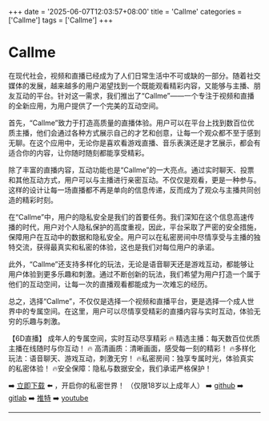 +++
date = '2025-06-07T12:03:57+08:00'
title = 'Callme'
categories = ['Callme']
tags = ['Callme']
+++

# Callme

在现代社会，视频和直播已经成为了人们日常生活中不可或缺的一部分。随着社交媒体的发展，越来越多的用户渴望找到一个既能观看精彩内容，又能够与主播、朋友互动的平台。针对这一需求，我们推出了“Callme”——一个专注于视频和直播的全新应用，为用户提供了一个完美的互动空间。

首先，“Callme”致力于打造高质量的直播体验。用户可以在平台上找到数百位优质主播，他们会通过各种方式展示自己的才艺和创意，让每一个观众都不至于感到无聊。在这个应用中，无论你是喜欢看游戏直播、音乐表演还是才艺展示，都会有适合你的内容，让你随时随刻都能享受精彩。

除了丰富的直播内容，互动功能也是“Callme”的一大亮点。通过实时聊天、投票和其他互动方式，用户可以与主播进行亲密互动。不仅仅是观看，更是一种参与。这样的设计让每一场直播都不再是单向的信息传递，反而成为了观众与主播共同创造的精彩时刻。

在“Callme”中，用户的隐私安全是我们的首要任务。我们深知在这个信息高速传播的时代，用户对个人隐私保护的高度重视，因此，平台采取了严密的安全措施，保障用户在互动中的数据和隐私安全。用户可以在私密房间中尽情享受与主播的独特交流，获得最真实和私密的体验，这也是我们对每位用户的承诺。

此外，“Callme”还支持多样化的玩法，无论是语音聊天还是游戏互动，都能够让用户体验到更多乐趣和刺激。通过不断创新的玩法，我们希望为用户打造一个属于他们的互动空间，让每一次的直播观看都能成为一次难忘的经历。

总之，选择“Callme”，不仅仅是选择一个视频和直播平台，更是选择一个成人世界中的专属空间。在这里，用户可以尽情享受精彩的直播内容与实时互动，体验无穷的乐趣与刺激。

【6D直播】
成年人的专属空间，实时互动尽享精彩
🔥 精选主播：每天数百位优质主播在线随时与你互动！
🔥 高清画质：清晰画面，感受每一刻的精彩！
🔥多样化玩法：语音聊天、游戏互动，刺激无穷！
🔥私密房间：独享专属时光，体验真实的私密体验！
🔥安全保障：隐私与数据安全，我们承诺严格保护！

➡️ [立即下载](https://down123.s3.ap-east-1.amazonaws.com/down/down.html?channelCode=blog) ⬅️ ，开启你的私密世界！
（仅限18岁以上成年人）
➡️ [github](https://aldult-live.github.io/)
➡️ [gitlab](https://seo-09598d.gitlab.io/)
➡️ [推特](https://x.com/wegame33)
➡️ [youtube](https://www.youtube.com/@6Dlive)

---
